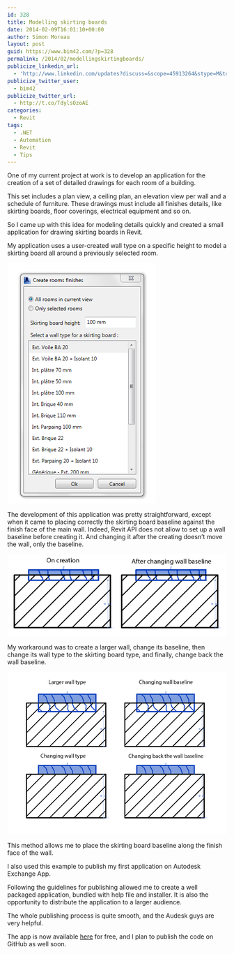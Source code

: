 ```yaml
---
id: 328
title: Modelling skirting boards
date: 2014-02-09T16:01:10+00:00
author: Simon Moreau
layout: post
guid: https://www.bim42.com/?p=328
permalink: /2014/02/modellingskirtingboards/
publicize_linkedin_url:
  - 'http://www.linkedin.com/updates?discuss=&scope=45913264&stype=M&topic=5838310424743149568&type=U&a=uXcy'
publicize_twitter_user:
  - bim42
publicize_twitter_url:
  - http://t.co/TdylsOzoAE
categories:
  - Revit
tags:
  - .NET
  - Automation
  - Revit
  - Tips
---
```

One of my current project at work is to develop an application for the creation of a set of detailed drawings for each room of a building.

This set includes a plan view, a ceiling plan, an elevation view per wall and a schedule of furniture. These drawings must include all finishes details, like skirting boards, floor coverings, electrical equipment and so on.

So I came up with this idea for modeling details quickly and created a small application for drawing skirting boards in Revit.

My application uses a user-created wall type on a specific height to model a skirting board all around a previously selected room.

![interface](/assets/2014/02/interface.png)

The development of this application was pretty straightforward, except when it came to placing correctly the skirting board baseline against the finish face of the main wall. Indeed, Revit API does not allow to set up a wall baseline before creating it. And changing it after the creating doesn’t move the wall, only the baseline.

![wallbaseline](/assets/2014/02/wallbaseline.png)

My workaround was to create a larger wall, change its baseline, then change its wall type to the skirting board type, and finally, change back the wall baseline.

![workaround](/assets/2014/02/workaround.png)

This method allows me to place the skirting board baseline along the finish face of the wall.

I also used this example to publish my first application on Autodesk Exchange App.
  
Following the guidelines for publishing allowed me to create a well packaged application, bundled with help file and installer. It is also the opportunity to distribute the application to a larger audience.

The whole publishing process is quite smooth, and the Audesk guys are very helpful.

The app is now available [here](http://apps.exchange.autodesk.com/RVT/en/Detail/Index?id=appstore.exchange.autodesk.com%3aroomfinishing_windows32and64%3aen "Room Finishing") for free, and I plan to publish the code on GitHub as well soon.
